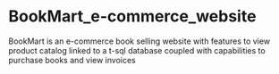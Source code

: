 # BookMart_e-commerce_website
BookMart is an e-commerce book selling website with features to view product catalog linked to a t-sql database coupled with capabilities to purchase books and view invoices 
